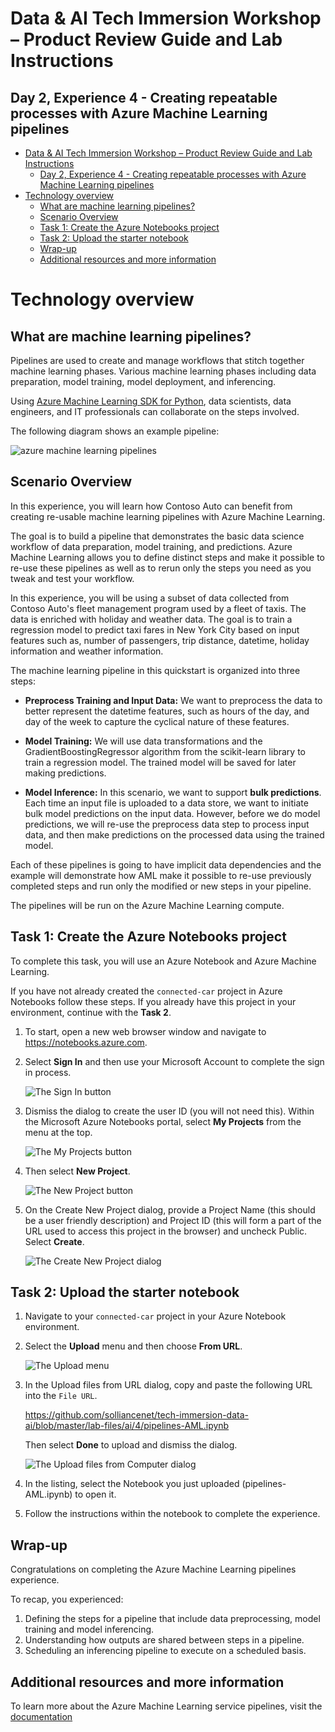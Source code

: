 # Data & AI Tech Immersion Workshop – Product Review Guide and Lab Instructions

## Day 2, Experience 4 - Creating repeatable processes with Azure Machine Learning pipelines

- [Data & AI Tech Immersion Workshop – Product Review Guide and Lab Instructions](#data--ai-tech-immersion-workshop-%E2%80%93-product-review-guide-and-lab-instructions)
  - [Day 2, Experience 4 - Creating repeatable processes with Azure Machine Learning pipelines](#day-2-experience-4---creating-repeatable-processes-with-azure-machine-learning-pipelines)
- [Technology overview](#technology-overview)
  - [What are machine learning pipelines?](#what-are-machine-learning-pipelines)
  - [Scenario Overview](#scenario-overview)
  - [Task 1: Create the Azure Notebooks project](#task-1-create-the-azure-notebooks-project)
  - [Task 2: Upload the starter notebook](#task-2-upload-the-starter-notebook)
  - [Wrap-up](#wrap-up)
  - [Additional resources and more information](#additional-resources-and-more-information)


# Technology overview

## What are machine learning pipelines?

Pipelines are used to create and manage workflows that stitch together machine learning phases. Various machine learning phases including data preparation, model training, model deployment, and inferencing.

Using [Azure Machine Learning SDK for Python](https://docs.microsoft.com/en-us/python/api/azureml-pipeline-core/?view=azure-ml-py), data scientists, data engineers, and IT professionals can collaborate on the steps involved.

The following diagram shows an example pipeline:

![azure machine learning pipelines](./media/pipelines.png)

## Scenario Overview
In this experience, you will learn how Contoso Auto can benefit from creating re-usable machine learning pipelines with Azure Machine Learning.

The goal is to build a pipeline that demonstrates the basic data science workflow of data preparation, model training, and predictions. Azure Machine Learning allows you to define distinct steps and make it possible to re-use these pipelines as well as to rerun only the steps you need as you tweak and test your workflow.

In this experience, you will be using a subset of data collected from Contoso Auto's fleet management program used by a fleet of taxis. The data is enriched with holiday and weather data. The goal is to train a regression model to predict taxi fares in New York City based on input features such as, number of passengers, trip distance, datetime, holiday information and weather information.

The machine learning pipeline in this quickstart is organized into three steps:

- **Preprocess Training and Input Data:** We want to preprocess the data to better represent the datetime features, such as hours of the day, and day of the week to capture the cyclical nature of these features.

- **Model Training:** We will use data transformations and the GradientBoostingRegressor algorithm from the scikit-learn library to train a regression model. The trained model will be saved for later making predictions.

- **Model Inference:** In this scenario, we want to support **bulk predictions**. Each time an input file is uploaded to a data store, we want to initiate bulk model predictions on the input data. However, before we do model predictions, we will re-use the preprocess data step to process input data, and then make predictions on the processed data using the trained model.

Each of these pipelines is going to have implicit data dependencies and the example will demonstrate how AML make it possible to re-use previously completed steps and run only the modified or new steps in your pipeline.

The pipelines will be run on the Azure Machine Learning compute.

## Task 1: Create the Azure Notebooks project

To complete this task, you will use an Azure Notebook and Azure Machine Learning. 

If you have not already created the `connected-car` project in Azure Notebooks follow these steps. If you already have this project in your environment, continue with the **Task 2**.

1. To start, open a new web browser window and navigate to <https://notebooks.azure.com>.

2. Select **Sign In** and then use your Microsoft Account to complete the sign in process.

    ![The Sign In button](media/01.png 'Sign In')

3. Dismiss the dialog to create the user ID (you will not need this). Within the Microsoft Azure Notebooks portal, select **My Projects** from the menu at the top.

    ![The My Projects button](media/02.png 'My Projects')

4. Then select **New Project**.

    ![The New Project button](media/03.png 'New Project')

5. On the Create New Project dialog, provide a Project Name (this should be a user friendly description) and Project ID (this will form a part of the URL used to access this project in the browser) and uncheck Public. Select **Create**.

    ![The Create New Project dialog](media/04.png 'Create New Project')

## Task 2: Upload the starter notebook

1. Navigate to your `connected-car` project in your Azure Notebook environment. 

2. Select the **Upload** menu and then choose **From URL**.

    ![The Upload menu](media/05.png 'Upload')

7. In the Upload files from URL dialog, copy and paste the following URL into the `File URL`.

    https://github.com/solliancenet/tech-immersion-data-ai/blob/master/lab-files/ai/4/pipelines-AML.ipynb
   
    Then select **Done** to upload and dismiss the dialog.

    ![The Upload files from Computer dialog](media/06.png 'Upload files from Computer')

8. In the listing, select the Notebook you just uploaded (pipelines-AML.ipynb) to open it.

9. Follow the instructions within the notebook to complete the experience.

## Wrap-up

Congratulations on completing the Azure Machine Learning pipelines experience.

To recap, you experienced:

1. Defining the steps for a pipeline that include data preprocessing, model training and model inferencing.
2. Understanding how outputs are shared between steps in a pipeline.
3. Scheduling an inferencing pipeline to execute on a scheduled basis.

## Additional resources and more information

To learn more about the Azure Machine Learning service pipelines, visit the [documentation](https://docs.microsoft.com/en-us/azure/machine-learning/service/concept-ml-pipelines)
